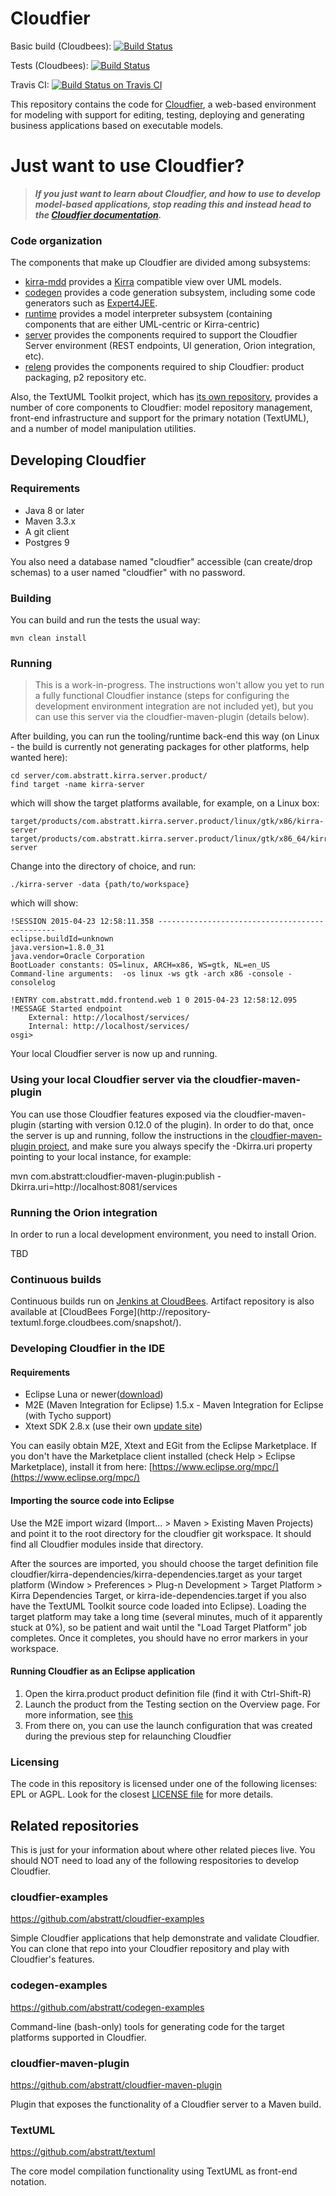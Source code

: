 Cloudfier
=========

Basic build (Cloudbees): [![Build Status](https://textuml.ci.cloudbees.com/buildStatus/icon?job=cloudfier-build)](https://textuml.ci.cloudbees.com/job/cloudfier-build/)

Tests (Cloudbees): [![Build Status](https://textuml.ci.cloudbees.com/buildStatus/icon?job=cloudfier-tests)](https://textuml.ci.cloudbees.com/job/cloudfier-tests/)

Travis CI: [![Build Status on Travis CI](https://travis-ci.org/abstratt/cloudfier.svg?branch=master)](https://travis-ci.org/abstratt/cloudfier.svg?branch=master)

This repository contains the code for [Cloudfier](http://cloudfier.com), a web-based environment for modeling with support for editing, testing, deploying and generating business applications based on executable models.

# Just want to use Cloudfier?

> ***If you just want to learn about Cloudfier, and how to use to develop model-based applications, stop reading this and instead head to the [Cloudfier documentation](http://doc.cloudfier.com).***


### Code organization 

The components that make up Cloudfier are divided among subsystems:
- [kirra-mdd](kirra-mdd/) provides a [Kirra](http://github.com/abstratt/kirra/) compatible view over UML models.
- [codegen](codegen) provides a code generation subsystem, including some code generators such as [Expert4JEE](codegen/com.abstratt.mdd.target.jee/).
- [runtime](runtime/) provides a model interpreter subsystem (containing components that are either UML-centric or Kirra-centric)
- [server](server/) provides the components required to support the Cloudfier Server environment (REST endpoints, UI generation, Orion integration, etc).
- [releng](releng/) provides the components required to ship Cloudfier: product packaging, p2 repository etc.

Also, the TextUML Toolkit project, which has [its own repository](http://github.com/abstratt/textuml), provides a number of core components to Cloudfier: model repository management, front-end infrastructure and support for the primary notation (TextUML), and a number of model manipulation utilities.

## Developing Cloudfier

### Requirements

  * Java 8 or later 
  * Maven 3.3.x 
  * A git client
  * Postgres 9

You also need a database named "cloudfier" accessible (can create/drop schemas) to a user named "cloudfier" with no password. 

### Building

You can build and run the tests the usual way:

```
mvn clean install
```

### Running

> This is a work-in-progress. The instructions won't allow you yet to run a fully functional Cloudfier instance (steps for configuring the development environment integration are not included yet), but you can use this server via the cloudfier-maven-plugin (details below).

After building, you can run the tooling/runtime back-end this way (on Linux - the build is currently not generating packages for other platforms, help wanted here):
```
cd server/com.abstratt.kirra.server.product/
find target -name kirra-server
```
which will show the target platforms available, for example, on a Linux box:

```
target/products/com.abstratt.kirra.server.product/linux/gtk/x86/kirra-server
target/products/com.abstratt.kirra.server.product/linux/gtk/x86_64/kirra-server
```

Change into the directory of choice, and run:

```
./kirra-server -data {path/to/workspace}
```

which will show:

```
!SESSION 2015-04-23 12:58:11.358 -----------------------------------------------
eclipse.buildId=unknown
java.version=1.8.0_31
java.vendor=Oracle Corporation
BootLoader constants: OS=linux, ARCH=x86, WS=gtk, NL=en_US
Command-line arguments:  -os linux -ws gtk -arch x86 -console -consolelog

!ENTRY com.abstratt.mdd.frontend.web 1 0 2015-04-23 12:58:12.095
!MESSAGE Started endpoint
	External: http://localhost/services/
	Internal: http://localhost/services/
osgi> 
```

Your local Cloudfier server is now up and running.

### Using your local Cloudfier server via the cloudfier-maven-plugin

You can use those Cloudfier features exposed via the cloudfier-maven-plugin (starting with version 0.12.0 of the plugin). In order to do that, once the server is up and running, follow the instructions in the [cloudfier-maven-plugin project](http://github.com/abstratt/cloudfier-maven-plugin), and make sure you always specify the -Dkirra.uri property pointing to your local instance, for example:

mvn com.abstratt:cloudfier-maven-plugin:publish -Dkirra.uri=http://localhost:8081/services

### Running the Orion integration

In order to run a local development environment, you need to install Orion. 

TBD


###  Continuous builds

Continuous builds run on [Jenkins at
CloudBees](http://textuml.ci.cloudbees.com/). Artifact repository is also
available at [CloudBees Forge](http://repository-
textuml.forge.cloudbees.com/snapshot/).

### Developing Cloudfier in the IDE

####  Requirements

  * Eclipse Luna or newer([download](http://www.eclipse.org/downloads/)) 
  * M2E (Maven Integration for Eclipse) 1.5.x - Maven Integration for Eclipse (with Tycho support) 
  * Xtext SDK 2.8.x (use their own [update site](http://download.eclipse.org/modeling/tmf/xtext/updates/releases/))

You can easily obtain M2E, Xtext and EGit from the Eclipse Marketplace. If you
don't have the Marketplace client installed (check Help &gt; Eclipse
Marketplace), install it from here:
[https://www.eclipse.org/mpc/](https://www.eclipse.org/mpc/)

####  Importing the source code into Eclipse

Use the M2E import wizard (Import... &gt; Maven &gt; Existing Maven Projects) and
point it to the root directory for the cloudfier git workspace. It should find all Cloudfier modules
inside that directory.

After the sources are imported, you should choose the target definition file
cloudfier/kirra-dependencies/kirra-dependencies.target as your target
platform (Window &gt; Preferences &gt; Plug-n Development &gt; Target Platform &gt;
Kirra Dependencies Target, or kirra-ide-dependencies.target if you also have the TextUML Toolkit source code loaded into Eclipse). Loading the target platform may take a long time (several minutes, much of it apparently stuck at 0%), so be patient and wait until the "Load Target Platform" job completes. Once it completes, you should have no error markers in your workspace.

####  Running Cloudfier as an Eclipse application

1. Open the kirra.product product definition file (find it with Ctrl-Shift-R)
2. Launch the product from the Testing section on the Overview page. For more information, see [this](http://help.eclipse.org/luna/index.jsp?topic=%2Forg.eclipse.pde.doc.user%2Fguide%2Ftools%2Feditors%2Fproduct_editor%2Flaunching.htm)
3. From there on, you can use the launch configuration that was created during the previous step for relaunching Cloudfier


### Licensing

The code in this repository is licensed under one of the following licenses: EPL or AGPL. Look for the closest [LICENSE file](https://github.com/abstratt/cloudfier/search?q=filename%3ALICENSE) for more details. 

## Related repositories

This is just for your information about where other related pieces live. You should NOT need to load any of the following respositories to develop Cloudfier.

### cloudfier-examples

https://github.com/abstratt/cloudfier-examples

Simple Cloudfier applications that help demonstrate and validate Cloudfier. You can clone that repo into your Cloudfier repository and play with Cloudfier's features.

### codegen-examples

https://github.com/abstratt/codegen-examples

Command-line (bash-only) tools for generating code for the target platforms supported in Cloudfier.

### cloudfier-maven-plugin

https://github.com/abstratt/cloudfier-maven-plugin

Plugin that exposes the functionality of a Cloudfier server to a Maven build. 

### TextUML

https://github.com/abstratt/textuml

The core model compilation functionality using TextUML as front-end notation.

